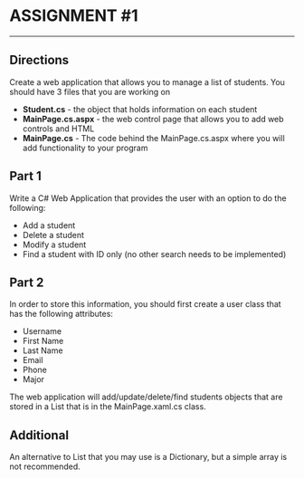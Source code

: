 ASSIGNMENT #1
=============

---

Directions
----------

Create a web application that allows you to manage a list of students.  You should have 3 files that you are working on

- **Student.cs** - the object that holds information on each student
- **MainPage.cs.aspx** - the web control page that allows you to add web controls and HTML
- **MainPage.cs** - The code behind the MainPage.cs.aspx where you will add functionality to your program


Part 1
------


Write a C# Web Application that provides the user with an option to do the following: 

- Add a student
- Delete a student
- Modify a student
- Find a student with ID only (no other search needs to be implemented)

Part 2
------

In order to store this information, you should first create a user class that has the following attributes:

- Username
- First Name
- Last Name
- Email
- Phone
- Major

The web application will add/update/delete/find students objects that are stored in a List that is in the MainPage.xaml.cs class.


Additional
----------

An alternative  to List  that you may use  is a Dictionary, but a simple  array is not recommended.

